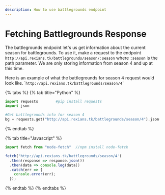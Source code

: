 ```yaml
---
description: How to use battlegrounds endpoint
---
```


# Fetching Battlegrounds Response

The battlegrounds endpoint let's us get information about the current season for battlegrounds. To use it, make a request to the endpoint `http://api.rexians.tk/battlegrounds/season/:season` where `:season` is the path parameter. We are only storing information from season 4 and up at this time.

Here is an example of what the battlegrounds for season 4 request would look like. \``` http://api.rexians.tk/battlegrounds/season/4` ``

{% tabs %}
{% tab title="Python" %}
```python
import requests        #pip install requests
import json

#Get battlegrounds info for season 4
bg = requests.get("http://api.rexians.tk/battlegrounds/season/4").json()
```
{% endtab %}

{% tab title="Javascript" %}
```javascript
import fetch from "node-fetch"  //npm install node-fetch 

fetch('http://api.rexians.tk/battlegrounds/season/4')
  .then(response => response.json())
  .then(data => console.log(data))
  .catch(err => {
	console.error(err);
  });
```
{% endtab %}
{% endtabs %}
